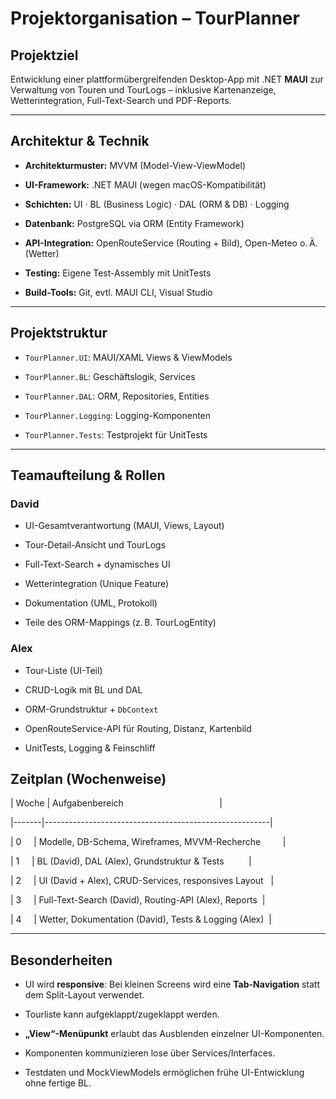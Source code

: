 
# Projektorganisation – TourPlanner

## Projektziel

Entwicklung einer plattformübergreifenden Desktop-App mit .NET **MAUI** zur Verwaltung von Touren und TourLogs – inklusive Kartenanzeige, Wetterintegration, Full-Text-Search und PDF-Reports.

  
---
  

## Architektur & Technik

- **Architekturmuster:** MVVM (Model-View-ViewModel)

- **UI-Framework:** .NET MAUI (wegen macOS-Kompatibilität)

- **Schichten:** UI · BL (Business Logic) · DAL (ORM & DB) · Logging

- **Datenbank:** PostgreSQL via ORM (Entity Framework)

- **API-Integration:** OpenRouteService (Routing + Bild), Open-Meteo o. Ä. (Wetter)

- **Testing:** Eigene Test-Assembly mit UnitTests

- **Build-Tools:** Git, evtl. MAUI CLI, Visual Studio

  
---


## Projektstruktur

- `TourPlanner.UI`: MAUI/XAML Views & ViewModels

- `TourPlanner.BL`: Geschäftslogik, Services

- `TourPlanner.DAL`: ORM, Repositories, Entities

- `TourPlanner.Logging`: Logging-Komponenten

- `TourPlanner.Tests`: Testprojekt für UnitTests

  

---

  

## Teamaufteilung & Rollen


### David

- UI-Gesamtverantwortung (MAUI, Views, Layout)

- Tour-Detail-Ansicht und TourLogs

- Full-Text-Search + dynamisches UI

- Wetterintegration (Unique Feature)

- Dokumentation (UML, Protokoll)

- Teile des ORM-Mappings (z. B. TourLogEntity)

  

### Alex

- Tour-Liste (UI-Teil)

- CRUD-Logik mit BL und DAL

- ORM-Grundstruktur + `DbContext`

- OpenRouteService-API für Routing, Distanz, Kartenbild

- UnitTests, Logging & Feinschliff

## Zeitplan (Wochenweise)


| Woche | Aufgabenbereich                                       |

|-------|--------------------------------------------------------|

| 0     | Modelle, DB-Schema, Wireframes, MVVM-Recherche         |

| 1     | BL (David), DAL (Alex), Grundstruktur & Tests          |

| 2     | UI (David + Alex), CRUD-Services, responsives Layout   |

| 3     | Full-Text-Search (David), Routing-API (Alex), Reports  |

| 4     | Wetter, Dokumentation (David), Tests & Logging (Alex)  |

  
---

## Besonderheiten

- UI wird **responsive**: Bei kleinen Screens wird eine **Tab-Navigation** statt dem Split-Layout verwendet.

- Tourliste kann aufgeklappt/zugeklappt werden.

- **„View“-Menüpunkt** erlaubt das Ausblenden einzelner UI-Komponenten.

- Komponenten kommunizieren lose über Services/Interfaces.

- Testdaten und MockViewModels ermöglichen frühe UI-Entwicklung ohne fertige BL.

